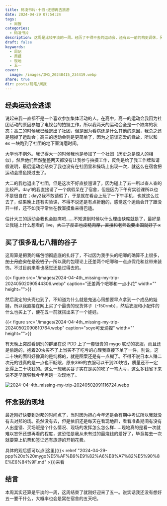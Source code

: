 ```yaml
---
title: 码凌书片·十四·还想再去旅游
date: 2024-04-29 07:54:24
tags:
  - 周报
categories:
  - 码凌书片
description: 这周是比较平淡的一周。经历了不得不去的运动会，还有五一前的构史调休，另外这周可以看到PPPxMyGO的对邦live，刚好比较闲，加上怀念当时第一次去看现地的场景，在现地群里发了不少消息。
draft: false
keywords:
  - 周记
  - 周报
  - 现地
  - 五一
cover:
  image: /images/IMG_20240415_234419.webp
share: true
dir: posts/随笔/周报
---
```


## 经典运动会逃课

说起来我一直都不是一个喜欢参加集体活动的人。在高中，高一的运动会我因为社团活动的原因参加了电视台的拍摄工作，所以我两天的运动会全是一个缺席的状态；高二的时候我已经退出了社团，但是因为看病还是什么其他的原因，我总之还是翘掉了运动会；高三的运动会则是更简单了，因为之前谈恋爱的缘故，所以和 ex 一块跑到了社团的地下室消磨时间。

大学也不例外。我记得大一的时候我也是参加了一个社团（历史总是惊人的相似），然后他们居然整整两天都没有让我参与拍摄工作，反倒是给了我工作牌和请假说明，最后运动会结束了我也没有在社团里和操场上出现一次，就这么在宿舍把运动会摸鱼摸过去了。

大二的我也退出了社团，但是这次不好直接翘课了，因为碰上了五一所以查人查的比较严。day1的我直接请了一个病假呆在了宿舍，但是因为下午有实验课所以也不是很自在；day2我不敢请假了，于是就在看台上玩了一下午手机，也就这么过去了，结果晚上还有实验课，不得不说还是有点折磨的，感觉这个运动会开了跟没开一样，还不如我平常坐在教室摸鱼来得巴适。

估计大三的运动会我也会缺席吧……不知道到时候以什么理由缺席就是了，最好是让我碰上什么想看的 live，~~大三了反正也皮糙肉厚，直接和老师说要出国就好了 x~~

## 买了很多乱七八糟的谷子

这周算是把我的痛包彻彻底底的扎好了，不过因为我手头的吧唧的确算不上很多，~~加上月底实在是没钱了，~~所以我的包理论上还差两个吧唧和一点点假花和丝带来装饰。不过目前来看也感觉还是过得去的。

{{< figure src="/images/2024-04-4th_missing-my-trip-20240502090544306.webp" caption="还差两个吧唧和一点小花" width="" height="">}}

然后我定的头壳也到了，不知道为什么就是鬼迷心窍想要早点拿到一个成品的娃娃，所以我直接在网上买了个最贵的现货体子（-150rmb），然后衣服和小配件的什么也买上了，便在五一前就搭出来了一个娃娃。

{{< figure src="/images/2024-04-4th_missing-my-trip-20240502090810764.webp" caption="soyo可爱滴捏" width="" height="">}}

有天晚上突然看到别的群里在说 PDD 上了一套很贵的 mygo 联动的衣服，而且还是偷跑的，抱着20块买不了上当买不了吃亏的心理我直接下单了一件，别说，这二十块的面料好像真的是纯棉的，就是图案还是有一点糊了。不得不说日本人赚二次元的钱真的是一点也不眨眼，原来399的衣服可以干到20块钱，质量还不一定比得上二十块钱的。这么一想我买谷子实在是买的吃了一笔大亏，这么多钱省下来说不定早就够我今年再跑一次现地了。

![2024-04-4th_missing-my-trip-20240502091116724.webp](/images/2024-04-4th_missing-my-trip-20240502091116724.webp)

## 怀念我的现地

最近刚好快要到对邦的时间点了，当时因为担心今年还是会有期中考试所以我就没有去对邦的场。虽然没有去，但是依旧还是每天在看现地群，看看准备期间有没有人出差错、买场贩是个什么情况、现场的发挥怎么怎么样……现地真的是看一次就难以忘怀还想再看的程度，这恐怕是我从未有过的最烧钱的爱好了，毕竟每去一次就要算上机票和签证还有旅游的开销花费。

具体的观后感可以点[这里]({{< relref "2024-04-29-ppp%20x%20mygo%E5%AF%B9%E9%82%A6%E8%A7%82%E5%90%8E%E6%84%9F.md" >}})来看

## 结言

本周其实还算是平淡的一周，这周结束了就刚好迎来了五一。说实话我还没有想好五一要干什么，大概率也会是窝在宿舍的五天吧。